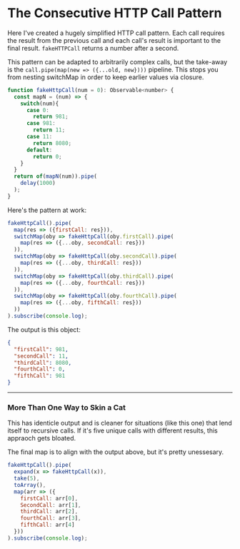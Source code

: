 # The Consecutive HTTP Call Pattern

Here I've created a hugely simplified HTTP call pattern. Each call requires the result from the previous call and each call's result is important to the final result. `fakeHTTPCall` returns a number after a second. 

This pattern can be adapted to arbitrarily complex calls, but the take-away is the `call.pipe(map(new => ({...old, new})))` pipeline. This stops you from nesting switchMap in order to keep earlier values via closure. 

```JavaScript
function fakeHttpCall(num = 0): Observable<number> {
  const mapN = (num) => {
    switch(num){
      case 0:
        return 981;
      case 981: 
        return 11;
      case 11:
        return 8080;
      default:
        return 0;
    }
  }
  return of(mapN(num)).pipe(
    delay(1000)
  );
}
```
Here's the pattern at work:
```JavaScript
fakeHttpCall().pipe(
  map(res => ({firstCall: res})),
  switchMap(oby => fakeHttpCall(oby.firstCall).pipe(
    map(res => ({...oby, secondCall: res}))
  )),
  switchMap(oby => fakeHttpCall(oby.secondCall).pipe(
    map(res => ({...oby, thirdCall: res}))
  )),
  switchMap(oby => fakeHttpCall(oby.thirdCall).pipe(
    map(res => ({...oby, fourthCall: res}))
  )),
  switchMap(oby => fakeHttpCall(oby.fourthCall).pipe(
    map(res => ({...oby, fifthCall: res}))
  ))
).subscribe(console.log);
```

The output is this object:

```JSON
{
  "firstCall": 981,
  "secondCall": 11,
  "thirdCall": 8080,
  "fourthCall": 0,
  "fifthCall": 981
}
```

----

### More Than One Way to Skin a Cat

This has identicle output and is cleaner for situations (like this one) that lend itself to recursive calls. If it's five unique calls with different results, this appraoch gets bloated. 

The final map is to align with the output above, but it's pretty unessesary. 

```JavaScript
fakeHttpCall().pipe(
  expand(x => fakeHttpCall(x)),
  take(5),
  toArray(),
  map(arr => ({
    firstCall: arr[0],
    SecondCall: arr[1],
    thirdCall: arr[2],
    fourthCall: arr[3],
    fifthCall: arr[4]
  }))
).subscribe(console.log);
```
